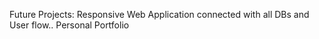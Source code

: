 Future Projects:
Responsive Web Application connected with all DBs and User flow..
Personal Portfolio
